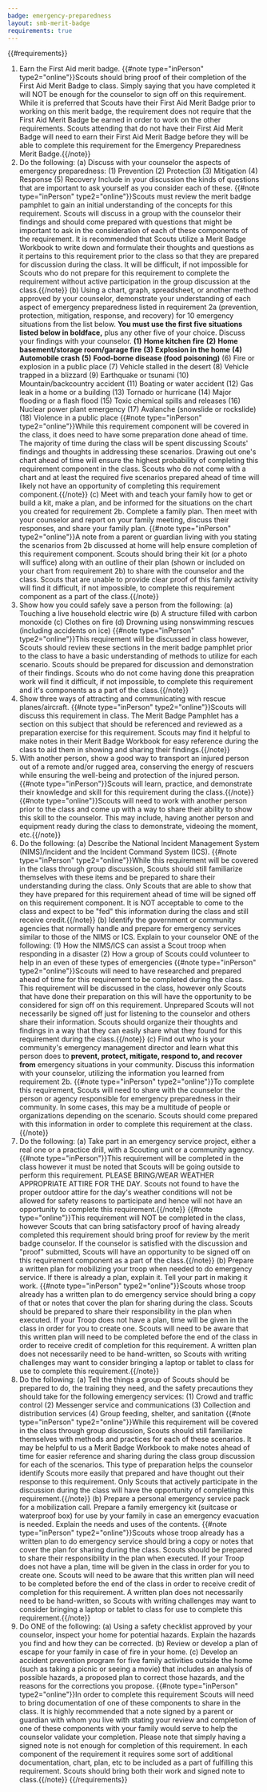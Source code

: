 ```yaml
---
badge: emergency-preparedness
layout: smb-merit-badge
requirements: true
---
```


{{#requirements}}
1. Earn the First Aid merit badge.
    {{#note type="inPerson" type2="online"}}Scouts should bring proof of their completion of the First Aid Merit Badge to class. Simply saying that you have completed it will NOT be enough for the counselor to sign off on this requirement.  While it is preferred that Scouts have their First Aid Merit Badge prior to working on this merit badge, the requirement does not require that the First Aid Merit Badge be earned in order to work on the other requirements.  Scouts attending that do not have their First Aid Merit Badge will need to earn their First Aid Merit Badge before they will be able to complete this requirement for the Emergency Preparedness Merit Badge.{{/note}}
2. Do the following:
    (a) Discuss with your counselor the aspects of emergency preparedness:
        (1) Prevention
        (2) Protection
        (3) Mitigation
        (4) Response
        (5) Recovery
        Include in your discussion the kinds of questions that are important to ask yourself as you consider each of these.
        {{#note type="inPerson" type2="online"}}Scouts must review the merit badge pamphlet to gain an initial understanding of the concepts for this requirement.  Scouts will discuss in a group with the counselor their findings and should come prepared with questions that might be important to ask in the consideration of each of these components of the requirement.  It is recommended that Scouts utilize a Merit Badge Workbook to write down and formulate their thoughts and questions as it pertains to this requirement prior to the class so that they are prepared for discussion during the class.  It will be difficult, if not impossible for Scouts who do not prepare for this requirement to complete the requirement without active participation in the group discussion at the class.{{/note}}
    (b) Using a chart, graph, spreadsheet, or another method approved by your counselor, demonstrate your understanding of each aspect of emergency preparedness listed in requirement 2a (prevention, protection, mitigation, response, and recovery) for 10 emergency situations from the list below. **You must use the first five situations listed below in boldface,** plus any other five of your choice. Discuss your findings with your counselor.
        **(1)** **Home kitchen fire**
        **(2)** **Home basement/storage room/garage fire**
        **(3)** **Explosion in the home**
        **(4)** **Automobile crash**
        **(5)** **Food-borne disease (food poisoning)**
        (6) Fire or explosion in a public place
        (7) Vehicle stalled in the desert
        (8) Vehicle trapped in a blizzard
        (9) Earthquake or tsunami
        (10) Mountain/backcountry accident
        (11) Boating or water accident
        (12) Gas leak in a home or a building
        (13) Tornado or hurricane
        (14) Major flooding or a flash flood
        (15) Toxic chemical spills and releases
        (16) Nuclear power plant emergency
        (17) Avalanche (snowslide or rockslide)
        (18) Violence in a public place
        {{#note type="inPerson" type2="online"}}While this requirement component will be covered in the class, it does need to have some preparation done ahead of time. The majority of time during the class will be spent discussing Scouts' findings and thoughts in addressing these scenarios.  Drawing out one's chart ahead of time will ensure the highest probability of completing this requirement component in the class.  Scouts who do not come with a chart and at least the required five scenarios prepared ahead of time will likely not have an opportunity of completing this requirement component.{{/note}}
    (c) Meet with and teach your family how to get or build a kit, make a plan, and be informed for the situations on the chart you created for requirement 2b. Complete a family plan. Then meet with your counselor and report on your family meeting, discuss their responses, and share your family plan.
        {{#note type="inPerson" type2="online"}}A note from a parent or guardian living with you stating the scenarios from 2b discussed at home will help ensure completion of this requirement component. Scouts should bring their kit (or a photo will suffice) along with an outline of their plan (shown or included on your chart from requirement 2b) to share with the counselor and the class. Scouts that are unable to provide clear proof of this family activity will find it difficult, if not impossible, to complete this requirement component as a part of the class.{{/note}}
3. Show how you could safely save a person from the following:
    (a) Touching a live household electric wire
    (b) A structure filled with carbon monoxide
    (c) Clothes on fire
    (d) Drowning using nonswimming rescues (including accidents on ice)
    {{#note type="inPerson" type2="online"}}This requirement will be discussed in class however, Scouts should review these sections in the merit badge pamphlet prior to the class to have a basic understanding of methods to utilize for each scenario. Scouts should be prepared for discussion and demonstration of their findings. Scouts who do not come having done this preapration work will find it difficult, if not impossible, to complete this requirement and it's components as a part of the class.{{/note}}
4. Show three ways of attracting and communicating with rescue planes/aircraft.
    {{#note type="inPerson" type2="online"}}Scouts will discuss this requirement in class.  The Merit Badge Pamphlet has a section on this subject that should be referenced and reviewed as a preparation exercise for this requirement.  Scouts may find it helpful to make notes in their Merit Badge Workbook for easy reference during the class to aid them in showing and sharing their findings.{{/note}}
5. With another person, show a good way to transport an injured person out of a remote and/or rugged area, conserving the energy of rescuers while ensuring the well-being and protection of the injured person.
    {{#note type="inPerson"}}Scouts will learn, practice, and demonstrate their knowledge and skill for this requirement during the class.{{/note}}
    {{#note type="online"}}Scouts will need to work with another person prior to the class and come up with a way to share their ability to show this skill to the counselor.  This may include, having another person and equipment ready during the class to demonstrate, videoing the moment, etc.{{/note}}
6. Do the following:
    (a) Describe the National Incident Management System (NIMS)/Incident and the Incident Command System (ICS).
        {{#note type="inPerson" type2="online"}}While this requirement will be covered in the class through group discussion, Scouts should still familiarize themselves with these items and be prepared to share their understanding during the class.  Only Scouts that are able to show that they have prepared for this requirement ahead of time will be signed off on this requirement component.  It is NOT acceptable to come to the class and expect to be "fed" this information during the class and still receive credit.{{/note}}
    (b) Identify the government or community agencies that normally handle and prepare for emergency services similar to those of the NIMS or ICS. Explain to your counselor ONE of the following:
        (1) How the NIMS/ICS can assist a Scout troop when responding in a disaster
        (2) How a group of Scouts could volunteer to help in an even of these types of emergencies
        {{#note type="inPerson" type2="online"}}Scouts will need to have researched and prepared ahead of time for this requirement to be completed during the class. This requirement will be discussed in the class, however only Scouts that have done their preparation on this will have the opportunity to be considered for sign off on this requirement. Unprepared Scouts will not necessarily be signed off just for listening to the counselor and others share their information. Scouts should organize their thoughts and findings in a way that they can easily share what they found for this requirement during the class.{{/note}}
    (c) Find out who is your community's emergency management director and learn what this person does to **prevent, protect, mitigate, respond to, and recover from** emergency situations in your community. Discuss this information with your counselor, utilizing the information you learned from requirement 2b.
        {{#note type="inPerson" type2="online"}}To complete this requirement, Scouts will need to share with the counselor the person or agency responsible for emergency preparedness in their community.  In some cases, this may be a multitude of people or organizations depending on the scenario. Scouts should come prepared with this information in order to complete this requirement at the class.{{/note}}
7. Do the following:
    (a) Take part in an emergency service project, either a real one or a practice drill, with a Scouting unit or a community agency.
        {{#note type="inPerson"}}This requirement will be completed in the class however it must be noted that Scouts will be going outside to perform this requirement.  PLEASE BRING/WEAR WEATHER APPROPRIATE ATTIRE FOR THE DAY.  Scouts not found to have the proper outdoor attire for the day's weather conditions will not be allowed for safety reasons to participate and hence will not have an opportunity to complete this requirement.{{/note}}
        {{#note type="online"}}This requirement will NOT be completed in the class, however Scouts that can bring satisfactory proof of having already completed this requirement should bring proof for review by the merit badge counselor. If the counselor is satisfied with the discussion and "proof" submitted, Scouts will have an opportunity to be signed off on this requirement component as a part of the class.{{/note}}
    (b) Prepare a written plan for mobilizing your troop when needed to do emergency service. If there is already a plan, explain it. Tell your part in making it work.
        {{#note type="inPerson" type2="online"}}Scouts whose troop already has a written plan to do emergency service should bring a copy of that or notes that cover the plan for sharing during the class.  Scouts should be prepared to share their responsibility in the plan when executed. If your Troop does not have a plan, time will be given in the class in order for you to create one. Scouts will need to be aware that this written plan will need to be completed before the end of the class in order to receive credit of completion for this requirement. A written plan does not necessarily need to be hand-written, so Scouts with writing challenges may want to consider bringing a laptop or tablet to class for use to complete this requirement.{{/note}}
8. Do the following:
    (a) Tell the things a group of Scouts should be prepared to do, the training they need, and the safety precautions they should take for the following emergency services:
        (1) Crowd and traffic control
        (2) Messenger service and communications
        (3) Collection and distribution services
        (4) Group feeding, shelter, and sanitation
        {{#note type="inPerson" type2="online"}}While this requirement will be covered in the class through group discussion, Scouts should still familiarize themselves with methods and practices for each of these scenarios.  It may be helpful to us a Merit Badge Workbook to make notes ahead of time for easier reference and sharing during the class group discussion for each of the scenarios.  This type of preparation helps the counselor identify Scouts more easily that prepared and have thought out their response to this requirement.  Only Scouts that actively participate in the discussion during the class will have the opportunity of completing this requirement.{{/note}}
    (b) Prepare a personal emergency service pack for a mobilization call. Prepare a family emergency kit (suitcase or waterproof box) for use by your family in case an emergency evacuation is needed. Explain the needs and uses of the contents.
        {{#note type="inPerson" type2="online"}}Scouts whose troop already has a written plan to do emergency service should bring a copy or notes that cover the plan for sharing during the class.  Scouts should be prepared to share their responsibility in the plan when executed. If your Troop does not have a plan, time will be given in the class in order for you to create one. Scouts will need to be aware that this written plan will need to be completed before the end of the class in order to receive credit of completion for this requirement. A written plan does not necessarily need to be hand-written, so Scouts with writing challenges may want to consider bringing a laptop or tablet to class for use to complete this requirement.{{/note}}
9. Do ONE of the following:
    (a) Using a safety checklist approved by your counselor, inspect your home for potential hazards. Explain the hazards you find and how they can be corrected.
    (b) Review or develop a plan of escape for your family in case of fire in your home.
    (c) Develop an accident prevention program for five family activities outside the home (such as taking a picnic or seeing a movie) that includes an analysis of possible hazards, a proposed plan to correct those hazards, and the reasons for the corrections you propose.
    {{#note type="inPerson" type2="online"}}In order to complete this requirement Scouts will need to bring documentation of one of these components to share in the class.  It is highly recommended that a note signed by a parent or guardian with whom you live with stating your review and completion of one of these components with your family would serve to help the counselor validate your completion. Please note that simply having a signed note is not enough for completion of this requirement.  In each component of the requirement it requires some sort of additional documentation, chart, plan, etc to be included as a part of fulfilling this requirement.  Scouts should bring both their work and signed note to class.{{/note}}
{{/requirements}}
